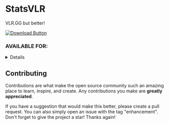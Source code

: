 # StatsVLR

VLR.GG but better!

[![Download Button](https://i.imgur.com/mhV5X8a.png)](https://github.com/StatsVLR/StatsVLR-Android/releases)

### AVAILABLE FOR:

<details>

###

```
Android
```

</details>

###

## Contributing

Contributions are what make the open source community such an amazing place to learn, inspire, and create. Any contributions you make are **greatly appreciated**.

If you have a suggestion that would make this better, please create a pull request. You can also simply open an issue with the tag "enhancement".
Don't forget to give the project a star! Thanks again!
